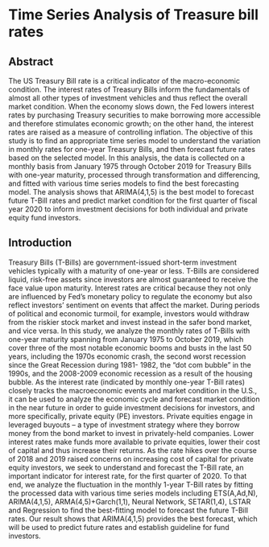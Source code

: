 # Time Series Analysis of Treasure bill rates
## Abstract
The US Treasury Bill rate is a critical indicator of the macro-economic condition. The interest rates of Treasury Bills inform the fundamentals of almost all other types of investment vehicles and thus reflect the overall market condition. When the economy slows down, the Fed lowers interest rates by purchasing Treasury securities to make borrowing more accessible and therefore stimulates economic growth; on the other hand, the interest rates are raised as a measure of controlling inflation. The objective of this study is to find an appropriate time series model to understand the variation in monthly rates for one-year Treasury Bills, and then forecast future rates based on the selected model. In this analysis, the data is collected on a monthly basis from January 1975 through October 2019 for Treasury Bills with one-year maturity, processed through transformation and differencing, and fitted with various time series models to find the best forecasting model. The analysis shows that ARIMA(4,1,5) is the best model to forecast future T-Bill rates and predict market condition for the first quarter of fiscal year 2020 to inform investment decisions for both individual and private equity fund investors.
## Introduction
Treasury Bills (T-Bills) are government-issued short-term investment vehicles typically with a maturity of one-year or less. T-Bills are considered liquid, risk-free assets since investors are almost guaranteed to receive the face value upon maturity. Interest rates are critical because they not only are influenced by Fed’s monetary policy to regulate the economy but also reflect investors’ sentiment on events that affect the market. During periods of political and economic turmoil, for example, investors would withdraw from the riskier stock market and invest instead in the safer bond market, and vice versa. In this study, we analyze the monthly rates of T-Bills with one-year maturity spanning from January 1975 to October 2019, which cover three of the most notable economic booms and busts in the last 50 years, including the 1970s economic crash, the second worst recession since the Great Recession during 1981- 1982, the “dot com bubble” in the 1990s, and the 2008-2009 economic recession as a result of the housing bubble. As the interest rate (indicated by monthly one-year T-Bill rates) closely tracks the macroeconomic events and market condition in the U.S., it can be used to analyze the economic cycle and forecast market condition in the near future in order to guide investment decisions for investors, and more specifically, private equity (PE) investors. Private equities engage in leveraged buyouts – a type of investment strategy where they borrow money from the bond market to invest in privately-held companies. Lower interest rates make funds more available to private equities, lower their cost of capital and thus increase their returns. As the rate hikes over the course of 2018 and 2019 raised concerns on increasing cost of capital for private equity investors, we seek to understand and forecast the T-Bill rate, an important indicator for interest rate, for the first quarter of 2020. To that end, we analyze the fluctuation in the monthly 1-year T-Bill rates by fitting the processed data with various time series models including ETS(A,Ad,N), ARIMA(4,1,5), ARMA(4,5)+Garch(1,1), Neural Network, SETAR(1,4), LSTAR and Regression to find the best-fitting model to forecast the future T-Bill rates. Our result shows that ARIMA(4,1,5) provides the best forecast, which will be used to predict future rates and establish guideline for fund investors.
